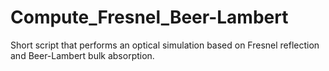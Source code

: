 # Compute_Fresnel_Beer-Lambert
Short script that performs an optical simulation based on Fresnel reflection and Beer-Lambert bulk absorption.
